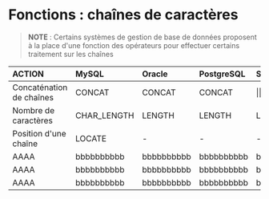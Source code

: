 # Fonctions : chaînes de caractères

> **NOTE** : Certains systèmes de gestion de base de données proposent à la place d'une fonction des opérateurs pour effectuer certains traitement sur les chaînes

|ACTION|MySQL|Oracle|PostgreSQL|SQLite|SQL Server|
|:--|:--|:--|:--|:--|:--|
|Concaténation de chaînes|CONCAT|CONCAT|CONCAT|\|\||CONCAT|
|Nombre de caractères|CHAR_LENGTH|LENGTH|LENGTH|LENGTH|LEN|
|Position d'une chaîne|LOCATE|-|-|-|CHARINDEX|
|AAAA|bbbbbbbbbb|bbbbbbbbbb|bbbbbbbbbb|bbbbbbbbbb|bbbbbbbbbb|
|AAAA|bbbbbbbbbb|bbbbbbbbbb|bbbbbbbbbb|bbbbbbbbbb|bbbbbbbbbb|
|AAAA|bbbbbbbbbb|bbbbbbbbbb|bbbbbbbbbb|bbbbbbbbbb|bbbbbbbbbb|
